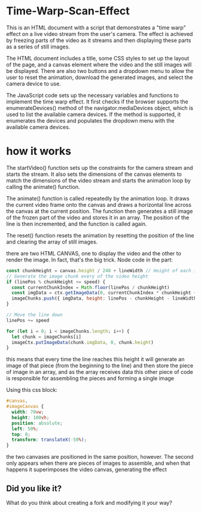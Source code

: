 # Time-Warp-Scan-Effect

This is an HTML document with a script that demonstrates a "time warp" effect on a live video stream from the user's camera. The effect is achieved by freezing parts of the video as it streams and then displaying these parts as a series of still images.

The HTML document includes a title, some CSS styles to set up the layout of the page, and a canvas element where the video and the still images will be displayed. There are also two buttons and a dropdown menu to allow the user to reset the animation, download the generated images, and select the camera device to use.

The JavaScript code sets up the necessary variables and functions to implement the time warp effect. It first checks if the browser supports the enumerateDevices() method of the navigator.mediaDevices object, which is used to list the available camera devices. If the method is supported, it enumerates the devices and populates the dropdown menu with the available camera devices.


# how it works

The startVideo() function sets up the constraints for the camera stream and starts the stream. It also sets the dimensions of the canvas elements to match the dimensions of the video stream and starts the animation loop by calling the animate() function.

The animate() function is called repeatedly by the animation loop. It draws the current video frame onto the canvas and draws a horizontal line across the canvas at the current position. The function then generates a still image of the frozen part of the video and stores it in an array. The position of the line is then incremented, and the function is called again.

The reset() function resets the animation by resetting the position of the line and clearing the array of still images.

there are two HTML CANVAS, one to display the video and the other to render the image.
In fact, that's the big trick. Node code in the part:

```javascript
const chunkHeight = canvas.height / 240 + lineWidth // Height of each image chunk
// Generate the image chunk every of the video height
if (linePos % chunkHeight <= speed) {
  const currentChunkIndex = Math.floor(linePos / chunkHeight)
  const imgData = ctx.getImageData(0, currentChunkIndex * chunkHeight + lineWidth, canvas.width, chunkHeight)
  imageChunks.push({ imgData, height: linePos - chunkHeight - lineWidth })
}

// Move the line down
linePos += speed

for (let i = 0; i < imageChunks.length; i++) {
  let chunk = imageChunks[i]
  imageCtx.putImageData(chunk.imgData, 0, chunk.height)
}
```

this means that every time the line reaches this height it will generate an image of that piece (from the beginning to the line) and then store the piece of image in an array, and as the array receives data this other piece of code is responsible for assembling the pieces and forming a single image


Using this css block:

```css
#canvas,
#imageCanvas {
  width: 70vw;
  height: 100vh;
  position: absolute;
  left: 50%;
  top: 0;
  transform: translateX(-50%);
}
```

the two canvases are positioned in the same position, however. The second only appears when there are pieces of images to assemble, and when that happens it superimposes the video canvas, generating the effect

## Did you like it?
What do you think about creating a fork and modifying it your way?
